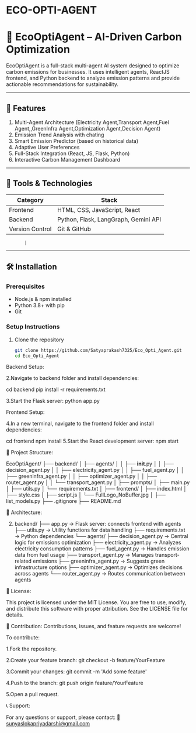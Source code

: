 # ECO-OPTI-AGENT
# 🌱 EcoOptiAgent – AI-Driven Carbon Optimization

EcoOptiAgent is a full-stack multi-agent AI system designed to optimize carbon emissions for businesses. It uses intelligent agents, ReactJS frontend, and Python backend to analyze emission patterns and provide actionable recommendations for sustainability.

---

## 🚀 Features

1. Multi-Agent Architecture (Electricity Agent,Transport Agent,Fuel Agent,,GreenInfra Agent,Optimization Agent,Decision Agent)
2. Emission Trend Analysis with chating
3. Smart Emission Predictor (based on historical data)
4. Adaptive User Preferences
5. Full-Stack Integration (React, JS, Flask, Python)
6. Interactive Carbon Management Dashboard

---

## 🧰 Tools & Technologies

| Category         | Stack                            |
|------------------|----------------------------------|
| Frontend         | HTML, CSS, JavaScript, React     |
| Backend          | Python, Flask, LangGraph, Gemini API |
| Version Control  | Git & GitHub                     |

           |


---

## 🛠 Installation

### Prerequisites

- Node.js & npm installed
- Python 3.8+ with pip
- Git

### Setup Instructions

1. Clone the repository
   ```bash
   git clone https://github.com/Satyaprakash7325/Eco_Opti_Agent.git
   cd Eco_Opti_Agent
   
Backend Setup: 

2.Navigate to backend folder and install dependencies:

cd backend
pip install -r requirements.txt

3.Start the Flask server:
python app.py

Frontend Setup:

4.In a new terminal, navigate to the frontend folder and install dependencies:

cd frontend
npm install
5.Start the React development server:
npm start


🧠 Project Structure:

EcoOptiAgent/
├── backend/
│   ├── agents/
│   │   ├── __init__.py
│   │   ├── decision_agent.py
│   │   ├── electricity_agent.py
│   │   ├── fuel_agent.py
│   │   ├── greeninfra_agent.py
│   │   ├── optimizer_agent.py
│   │   ├── router_agent.py
│   │   └── transport_agent.py
│   ├── prompts/
│   ├── main.py
│   ├── utils.py
│   └── requirements.txt
│
├── frontend/
│   ├── index.html
│   ├── style.css
│   ├── script.js
│   └── FullLogo_NoBuffer.jpg
│
├── list_models.py
├── .gitignore
├── README.md



🧠 Architecture:


2. backend/
   ├── app.py            → Flask server: connects frontend with agents
   ├── utils.py          → Utility functions for data handling
   ├── requirements.txt  → Python dependencies
   └── agents/
       ├── decision_agent.py      → Central logic for emissions optimization
       ├── electricity_agent.py   → Analyzes electricity consumption patterns
       ├── fuel_agent.py          → Handles emission data from fuel usage
       ├── transport_agent.py     → Manages transport-related emissions
       ├── greeninfra_agent.py    → Suggests green infrastructure options
       ├── optimizer_agent.py     → Optimizes decisions across agents
       └── router_agent.py        → Routes communication between agents
   
📝 License:

This project is licensed under the MIT License.
You are free to use, modify, and distribute this software with proper attribution.
See the LICENSE file for details.

🤝 Contribution:
Contributions, issues, and feature requests are welcome!

To contribute:

1.Fork the repository.

2.Create your feature branch: git checkout -b feature/YourFeature

3.Commit your changes: git commit -m 'Add some feature'

4.Push to the branch: git push origin feature/YourFeature

5.Open a pull request.



📞 Support:

For any questions or support, please contact:
📧 sunyaslokapriyadarshi@gmail.com


  















